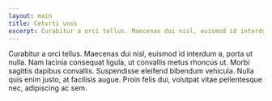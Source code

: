 ```yaml
---
layout: main
title: Cetvrti unos
excerpt: Curabitur a orci tellus. Maecenas dui nisl, euismod id interdum a, porta ut nulla. Nam lacinia consequat ligula, ut convallis metus rhoncus ut.
---
```


Curabitur a orci tellus. Maecenas dui nisl, euismod id interdum a, porta ut nulla. Nam lacinia consequat ligula, ut convallis metus rhoncus ut. Morbi sagittis dapibus convallis. Suspendisse eleifend bibendum vehicula. Nulla quis enim justo, at facilisis augue. Proin felis dui, volutpat vitae pellentesque nec, adipiscing ac sem.
